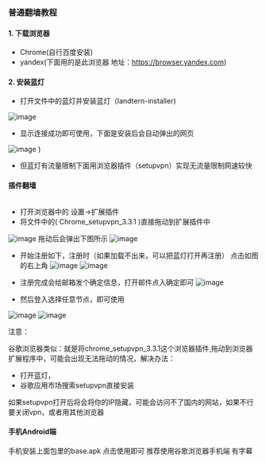 ### 普通翻墙教程
#### 1. **下载浏览器**
- Chrome(自行百度安装)
- yandex(下面用的是此浏览器 地址：https://browser.yandex.com)
#### 2. 安装蓝灯
- 打开文件中的蓝灯并安装蓝灯（landtern-installer) 

 ![image](https://github.com/jccjd/Coursera-Machine-Learning/blob/master/week-1/tu/捕获1.PNG?raw=true)

- 显示连接成功即可使用，下面是安装后会自动弹出的网页

 ![image](https://github.com/jccjd/Coursera-Machine-Learning/blob/master/week-1/tu/捕获3.PNG?raw=true)
)

- 但蓝灯有流量限制下面用浏览器插件（setupvpn）实现无流量限制网速较快
#### 插件翻墙

```
```
- 打开浏览器中的 设置->扩展插件
- 将文件中的( Chrome_setupvpn_3.3.1 )直接拖动到扩展插件中

![image](https://github.com/jccjd/Coursera-Machine-Learning/blob/master/week-1/tu/捕获4.PNG?raw=true)
拖动后会弹出下图所示
![image](https://github.com/jccjd/Coursera-Machine-Learning/blob/master/week-1/tu/捕获5.PNG?raw=true)
- 开始注册如下，注册时（如果加载不出来，可以把蓝灯打开再注册）
点击如图的右上角
![image](https://github.com/jccjd/Coursera-Machine-Learning/blob/master/week-1/tu/TIM图片20181231155420.png?raw=true)
![image](https://github.com/jccjd/Coursera-Machine-Learning/blob/master/week-1/tu/TIM图片20181231155407.png?raw=true)

- 注册完成会给邮箱发个确定信息，打开邮件点入确定即可
![image](https://github.com/jccjd/Coursera-Machine-Learning/blob/master/week-1/tu/TIM图片20181231155349.jpg?raw=true)


- 然后登入选择任意节点，即可使用

![image](https://github.com/jccjd/Coursera-Machine-Learning/blob/master/week-1/tu/set.png?raw=true)
![image](https://github.com/jccjd/Coursera-Machine-Learning/blob/master/week-1/tu/TIM图片20181231161856.png?raw=true)


注意：

谷歌浏览器类似：就是将chrome_setupvpn_3.3.1这个浏览器插件,拖动到浏览器扩展程序中，可能会出现无法拖动的情况，解决办法：
- 打开蓝灯，
- 谷歌应用市场搜索setupvpn直接安装

如果setupvpn打开后将会将你的IP隐藏，可能会访问不了国内的网站，如果不行要关闭vpn，或者用其他浏览器


#### 手机Android端
手机安装上面包里的base.apk
点击使用即可
推荐使用谷歌浏览器手机端 有字幕



